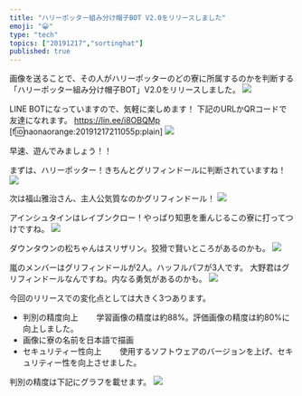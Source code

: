 ```yaml
---
title: "ハリーポッター組み分け帽子BOT V2.0をリリースしました"
emoji: "😀"
type: "tech"
topics: ["20191217","sortinghat"]
published: true
---
```

画像を送ることで、その人がハリーポッターのどの寮に所属するのかを判断する「ハリーポッター組み分け帽子BOT」V2.0をリリースしました。
![](/images/20191217_harrypotter_bot/1.png)

LINE BOTになっていますので、気軽に楽しめます！
下記のURLかQRコードで友達になれます。
https://lin.ee/i8OBQMp
[f:id:naonaorange:20191217211055p:plain]
![](/images/20191217_harrypotter_bot/2.png)

早速、遊んでみましょう！！

まずは、ハリーポッター！きちんとグリフィンドールに判断されていますね！
![](/images/20191217_harrypotter_bot/3.jpeg)

次は福山雅治さん、主人公気質なのかグリフィンドール！
![](/images/20191217_harrypotter_bot/4.jpeg)

アインシュタインはレイブンクロー！やっぱり知恵を重んじるこの寮に打ってつけですね。
![](/images/20191217_harrypotter_bot/5.jpeg)

ダウンタウンの松ちゃんはスリザリン。狡猾で賢いところがあるのかも。
![](/images/20191217_harrypotter_bot/6.jpeg)

嵐のメンバーはグリフィンドールが2人。ハッフルパフが3人です。
大野君はグリフィンドールなんですね。内なる勇気があるのかも。
![](/images/20191217_harrypotter_bot/7.jpeg)

今回のリリースでの変化点としては大きく3つあります。
- 判別の精度向上
　　学習画像の精度は約88%。評価画像の精度は約80%に向上しました。
- 画像に寮の名前を日本語で描画
- セキュリティー性向上
　　使用するソフトウェアのバージョンを上げ、セキュリティー性を向上させました。

判別の精度は下記にグラフを載せます。
![](/images/20191217_harrypotter_bot/8.jpeg)
